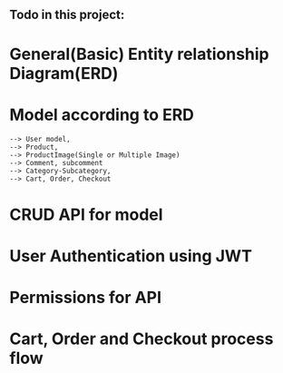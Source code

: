 ## Todo in this project:

# General(Basic) Entity relationship Diagram(ERD)

# Model according to ERD

    --> User model,
    --> Product,
    --> ProductImage(Single or Multiple Image)
    --> Comment, subcomment
    --> Category-Subcategory,
    --> Cart, Order, Checkout

# CRUD API for model

# User Authentication using JWT

# Permissions for API

# Cart, Order and Checkout process flow
